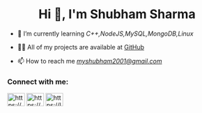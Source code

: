 <h1 align="center">Hi 👋, I'm Shubham Sharma</h1>
<!-- <p align="left"> <img src="https://komarev.com/ghpvc/?username=akhtaralidfc&label=Profile%20views&color=0e75b6&style=flat" alt="akhtaralidfc" /> </p> -->

<!-- <p align="left"> <a href="https://github.com/ryo-ma/github-profile-trophy"><img src="https://github-profile-trophy.vercel.app/?username=akhtaralidfc" alt="iamshubham2001" /></a> </p> -->

- 🌱 I’m currently learning *C++,NodeJS,MySQL,MongoDB,Linux*

- 👨‍💻 All of my projects are available at [GitHub](https://github.com/iamshubham2001)

- 📫 How to reach me *myshubham2001@gmail.com*

<h3 align="left">Connect with me:</h3>
<p align="left">
<!-- <a href="https://www.geeksforgeeks.org/user/myshubhdnkw/" target="blank"><img align="center" src="https://x.com/geeksforgeeks/photo" alt="https://www.geeksforgeeks.org/user/myshubhdnkw/" height="30" width="40" /></a> -->
<a href="https://linkedin.com/in/https://www.linkedin.com/in/mr-akhtar-ali-7143251b8/" target="blank"><img align="center" src="https://raw.githubusercontent.com/rahuldkjain/github-profile-readme-generator/master/src/images/icons/Social/linked-in-alt.svg" alt="https://www.linkedin.com/in/shubham-sharma-199026174/" height="30" width="40" /></a>
<!-- <a href="https://instagram.com/akhtar_ali_dfc" target="blank"><img align="center" src="https://raw.githubusercontent.com/rahuldkjain/github-profile-readme-generator/master/src/images/icons/Social/instagram.svg" alt="akhtar_ali_dfc" height="30" width="40" /></a> -->
<a href="https://www.hackerrank.com/profile/myshubham2001" target="blank"><img align="center" src="https://raw.githubusercontent.com/rahuldkjain/github-profile-readme-generator/master/src/images/icons/Social/hackerrank.svg" alt="https://www.hackerrank.com/profile/myshubham2001" height="30" width="40" /></a>
<a href="https://leetcode.com/u/iamshubh01/" target="blank"><img align="center" src="https://raw.githubusercontent.com/rahuldkjain/github-profile-readme-generator/master/src/images/icons/Social/leet-code.svg" alt="https://leetcode.com/u/iamshubh01/" height="30" width="40" /></a>
</p>

<!-- <h3 align="left">Languages and Tools:</h3>
<p align="left"> <a href="https://getbootstrap.com" target="_blank" rel="noreferrer"> <img src="https://raw.githubusercontent.com/devicons/devicon/master/icons/bootstrap/bootstrap-plain-wordmark.svg" alt="bootstrap" width="40" height="40"/> </a> <a href="https://www.cprogramming.com/" target="_blank" rel="noreferrer"> <img src="https://raw.githubusercontent.com/devicons/devicon/master/icons/c/c-original.svg" alt="c" width="40" height="40"/> </a> <a href="https://www.w3schools.com/cpp/" target="_blank" rel="noreferrer"> <img src="https://raw.githubusercontent.com/devicons/devicon/master/icons/cplusplus/cplusplus-original.svg" alt="cplusplus" width="40" height="40"/> </a> <a href="https://www.w3schools.com/css/" target="_blank" rel="noreferrer"> <img src="https://raw.githubusercontent.com/devicons/devicon/master/icons/css3/css3-original-wordmark.svg" alt="css3" width="40" height="40"/> </a> <a href="https://expressjs.com" target="_blank" rel="noreferrer"> <img src="https://raw.githubusercontent.com/devicons/devicon/master/icons/express/express-original-wordmark.svg" alt="express" width="40" height="40"/> </a> <a href="https://git-scm.com/" target="_blank" rel="noreferrer"> <img src="https://www.vectorlogo.zone/logos/git-scm/git-scm-icon.svg" alt="git" width="40" height="40"/> </a> <a href="https://www.w3.org/html/" target="_blank" rel="noreferrer"> <img src="https://raw.githubusercontent.com/devicons/devicon/master/icons/html5/html5-original-wordmark.svg" alt="html5" width="40" height="40"/> </a> <a href="https://developer.mozilla.org/en-US/docs/Web/JavaScript" target="_blank" rel="noreferrer"> <img src="https://raw.githubusercontent.com/devicons/devicon/master/icons/javascript/javascript-original.svg" alt="javascript" width="40" height="40"/> </a> <a href="https://nodejs.org" target="_blank" rel="noreferrer"> <img src="https://raw.githubusercontent.com/devicons/devicon/master/icons/nodejs/nodejs-original-wordmark.svg" alt="nodejs" width="40" height="40"/> </a> <a href="https://www.photoshop.com/en" target="_blank" rel="noreferrer"> <img src="https://raw.githubusercontent.com/devicons/devicon/master/icons/photoshop/photoshop-line.svg" alt="photoshop" width="40" height="40"/> </a> </p>

<p><img align="left" src="https://github-readme-stats.vercel.app/api/top-langs?username=akhtaralidfc&show_icons=true&locale=en&layout=compact" alt="akhtaralidfc" /></p>

<p>&nbsp;<img align="center" src="https://github-readme-stats.vercel.app/api?username=akhtaralidfc&show_icons=true&locale=en" alt="akhtaralidfc" /></p> -->
